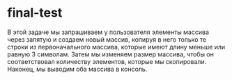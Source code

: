 # final-test

В этой задаче мы запрашиваем у пользователя элементы массива через запятую и создаем новый массив, копируя в него только те строки из первоначального массива, которые имеют длину меньше или равную 3 символам. Затем мы изменяем размер массива, чтобы он соответствовал количеству элементов, которые мы скопировали. Наконец, мы выводим оба массива в консоль.
